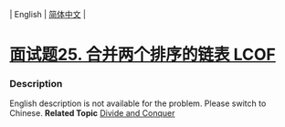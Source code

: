| English | [简体中文](README.md) |

# [面试题25. 合并两个排序的链表  LCOF](https://leetcode-cn.com/problems/he-bing-liang-ge-pai-xu-de-lian-biao-lcof)
 ### Description
English description is not available for the problem. Please switch to Chinese.
**Related Topic**  [Divide and Conquer](https://leetcode-cn.com/tag/divide-and-conquer) 